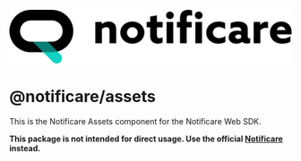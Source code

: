 [<img src="https://raw.githubusercontent.com/notificare/notificare-sdk-web/main/.assets/logo.png"/>](https://notificare.com)

# @notificare/assets

This is the Notificare Assets component for the Notificare Web SDK.

**This package is not intended for direct usage. Use the official [Notificare](https://www.npmjs.com/package/notificare) instead.**
